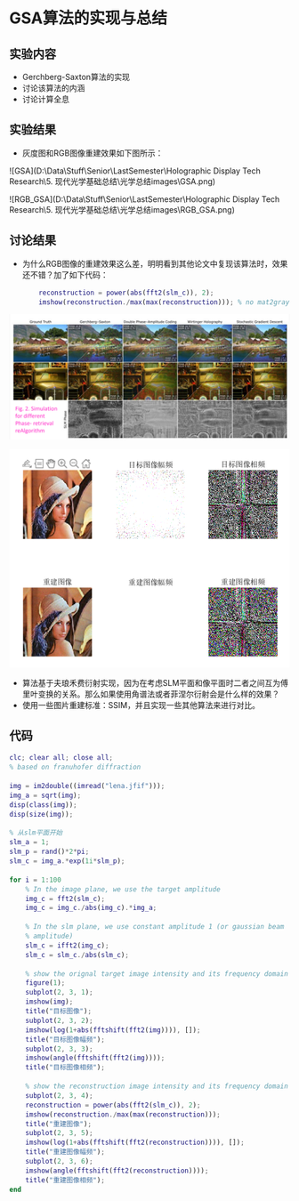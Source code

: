 # GSA算法的实现与总结

## 实验内容

- Gerchberg-Saxton算法的实现
- 讨论该算法的内涵
- 讨论计算全息

## 实验结果

- 灰度图和RGB图像重建效果如下图所示：

![GSA](D:\Data\Stuff\Senior\LastSemester\Holographic Display Tech Research\5. 现代光学基础总结\光学总结images\GSA.png)

![RGB_GSA](D:\Data\Stuff\Senior\LastSemester\Holographic Display Tech Research\5. 现代光学基础总结\光学总结images\RGB_GSA.png)

## 讨论结果

- 为什么RGB图像的重建效果这么差，明明看到其他论文中复现该算法时，效果还不错？加了如下代码：

  ```matlab
      reconstruction = power(abs(fft2(slm_c)), 2);
      imshow(reconstruction./max(max(reconstruction)));	% no mat2gray
  ```



<img src="GSA的MATLAB实现与总结.assets/image-20211204101050429.png" alt="image-20211204101050429" style="zoom:50%;" />

![image-20211204104204782](GSA的MATLAB实现与总结.assets/image-20211204104204782.png)

- 算法基于夫琅禾费衍射实现，因为在考虑SLM平面和像平面时二者之间互为傅里叶变换的关系。那么如果使用角谱法或者菲涅尔衍射会是什么样的效果？
- 使用一些图片重建标准：SSIM，并且实现一些其他算法来进行对比。

## 代码

```matlab
clc; clear all; close all;
% based on franuhofer diffraction

img = im2double((imread("lena.jfif")));
img_a = sqrt(img);
disp(class(img));
disp(size(img));
 
% 从slm平面开始
slm_a = 1;
slm_p = rand()*2*pi;
slm_c = img_a.*exp(1i*slm_p);

for i = 1:100
    % In the image plane, we use the target amplitude
    img_c = fft2(slm_c);
    img_c = img_c./abs(img_c).*img_a; 
    
    % In the slm plane, we use constant amplitude 1 (or gaussian beam
    % amplitude)
    slm_c = ifft2(img_c);
    slm_c = slm_c./abs(slm_c);
    
    % show the orignal target image intensity and its frequency domain
    figure(1);
    subplot(2, 3, 1);
    imshow(img);
    title("目标图像");
    subplot(2, 3, 2);
    imshow(log(1+abs(fftshift(fft2(img)))), []);
    title("目标图像幅频");
    subplot(2, 3, 3);
    imshow(angle(fftshift(fft2(img))));
    title("目标图像相频");

    % show the reconstruction image intensity and its frequency domain
    subplot(2, 3, 4);
    reconstruction = power(abs(fft2(slm_c)), 2);
    imshow(reconstruction./max(max(reconstruction)));
    title("重建图像");
    subplot(2, 3, 5);
    imshow(log(1+abs(fftshift(fft2(reconstruction)))), []);
    title("重建图像幅频");
    subplot(2, 3, 6);
    imshow(angle(fftshift(fft2(reconstruction))));
    title("重建图像相频");
end
```

